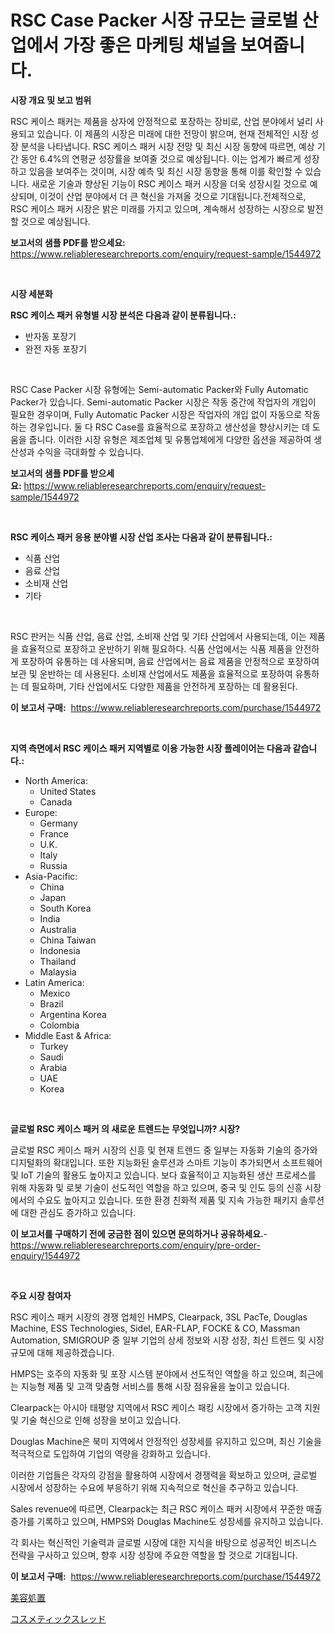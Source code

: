 <p><h1>RSC Case Packer 시장 규모는 글로벌 산업에서 가장 좋은 마케팅 채널을 보여줍니다.</h1></p><p><strong>시장 개요 및 보고 범위</strong></p>
<p><p>RSC 케이스 패커는 제품을 상자에 안정적으로 포장하는 장비로, 산업 분야에서 널리 사용되고 있습니다. 이 제품의 시장은 미래에 대한 전망이 밝으며, 현재 전체적인 시장 성장 분석을 나타냅니다. RSC 케이스 패커 시장 전망 및 최신 시장 동향에 따르면, 예상 기간 동안 6.4%의 연평균 성장률을 보여줄 것으로 예상됩니다. 이는 업계가 빠르게 성장하고 있음을 보여주는 것이며, 시장 예측 및 최신 시장 동향을 통해 이를 확인할 수 있습니다. 새로운 기술과 향상된 기능이 RSC 케이스 패커 시장을 더욱 성장시킬 것으로 예상되며, 이것이 산업 분야에서 더 큰 혁신을 가져올 것으로 기대됩니다.전체적으로, RSC 케이스 패커 시장은 밝은 미래를 가지고 있으며, 계속해서 성장하는 시장으로 발전할 것으로 예상됩니다.</p></p>
<p><strong>보고서의 샘플 PDF를 받으세요:</strong> <a href="https://www.reliableresearchreports.com/enquiry/request-sample/1544972">https://www.reliableresearchreports.com/enquiry/request-sample/1544972</a></p>
<p>&nbsp;</p>
<p><strong>시장 세분화</strong></p>
<p><strong>RSC 케이스 패커 유형별 시장 분석은 다음과 같이 분류됩니다.:</strong></p>
<p><ul><li>반자동 포장기</li><li>완전 자동 포장기</li></ul></p>
<p>&nbsp;</p>
<p><p>RSC Case Packer 시장 유형에는 Semi-automatic Packer와 Fully Automatic Packer가 있습니다. Semi-automatic Packer 시장은 작동 중간에 작업자의 개입이 필요한 경우이며, Fully Automatic Packer 시장은 작업자의 개입 없이 자동으로 작동하는 경우입니다. 둘 다 RSC Case를 효율적으로 포장하고 생산성을 향상시키는 데 도움을 줍니다. 이러한 시장 유형은 제조업체 및 유통업체에게 다양한 옵션을 제공하여 생산성과 수익을 극대화할 수 있습니다.</p></p>
<p><strong>보고서의 샘플 PDF를 받으세요:</strong>&nbsp;<a href="https://www.reliableresearchreports.com/enquiry/request-sample/1544972">https://www.reliableresearchreports.com/enquiry/request-sample/1544972</a></p>
<p>&nbsp;</p>
<p><strong> RSC 케이스 패커 응용 분야별 시장 산업 조사는 다음과 같이 분류됩니다.:</strong></p>
<p><ul><li>식품 산업</li><li>음료 산업</li><li>소비재 산업</li><li>기타</li></ul></p>
<p>&nbsp;</p>
<p><p>RSC 판커는 식품 산업, 음료 산업, 소비재 산업 및 기타 산업에서 사용되는데, 이는 제품을 효율적으로 포장하고 운반하기 위해 필요하다. 식품 산업에서는 식품 제품을 안전하게 포장하여 유통하는 데 사용되며, 음료 산업에서는 음료 제품을 안정적으로 포장하여 보관 및 운반하는 데 사용된다. 소비재 산업에서도 제품을 효율적으로 포장하여 유통하는 데 필요하며, 기타 산업에서도 다양한 제품을 안전하게 포장하는 데 활용된다.</p></p>
<p><strong>이 보고서 구매:</strong>&nbsp; <a href="https://www.reliableresearchreports.com/purchase/1544972">https://www.reliableresearchreports.com/purchase/1544972</a></p>
<p>&nbsp;</p>
<p><strong>지역 측면에서 RSC 케이스 패커 지역별로 이용 가능한 시장 플레이어는 다음과 같습니다.:</strong></p>
<p><ul>
    <li>
        North America:
        <ul>
            <li>United States</li>
            <li>Canada</li>
        </ul>
    </li>
    <li>
        Europe:
        <ul>
            <li>Germany</li>
            <li>France</li>
            <li>U.K.</li>
            <li>Italy</li>
            <li>Russia</li>
        </ul>
    </li>
    <li>
        Asia-Pacific:
        <ul>
            <li>China</li>
            <li>Japan</li>
            <li>South Korea</li>
            <li>India</li>
            <li>Australia</li>
            <li>China Taiwan</li>
            <li>Indonesia</li>
            <li>Thailand</li>
            <li>Malaysia</li>
        </ul>
    </li>
    <li>
        Latin America:
        <ul>
            <li>Mexico</li>
            <li>Brazil</li>
            <li>Argentina Korea</li>
            <li>Colombia</li>
        </ul>
    </li>
    <li>
        Middle East & Africa:
        <ul>
            <li>Turkey</li>
            <li>Saudi</li>
            <li>Arabia</li>
            <li>UAE</li>
            <li>Korea</li>
        </ul>
    </li>
    </ul></p>
<p>&nbsp;</p>
<p><strong>글로벌 RSC 케이스 패커 의 새로운 트렌드는 무엇입니까? 시장?</strong></p>
<p><p>글로벌 RSC 케이스 패커 시장의 신흥 및 현재 트렌드 중 일부는 자동화 기술의 증가와 디지털화의 확대입니다. 또한 지능화된 솔루션과 스마트 기능이 추가되면서 소프트웨어 및 IoT 기술의 활용도 높아지고 있습니다. 보다 효율적이고 지능화된 생산 프로세스를 위해 자동화 및 로봇 기술이 선도적인 역할을 하고 있으며, 중국 및 인도 등의 신흥 시장에서의 수요도 높아지고 있습니다. 또한 환경 친화적 제품 및 지속 가능한 패키지 솔루션에 대한 관심도 증가하고 있습니다.</p></p>
<p><strong>이 보고서를 구매하기 전에 궁금한 점이 있으면 문의하거나 공유하세요.</strong>- <a href="https://www.reliableresearchreports.com/enquiry/pre-order-enquiry/1544972">https://www.reliableresearchreports.com/enquiry/pre-order-enquiry/1544972</a></p>
<p>&nbsp;</p>
<p><strong>주요 시장 참여자</strong></p>
<p><p>RSC 케이스 패커 시장의 경쟁 업체인 HMPS, Clearpack, 3SL PacTe, Douglas Machine, ESS Technologies, Sidel, EAR-FLAP, FOCKE & CO, Massman Automation, SMIGROUP 중 일부 기업의 상세 정보와 시장 성장, 최신 트렌드 및 시장 규모에 대해 제공하겠습니다. </p><p>HMPS는 호주의 자동화 및 포장 시스템 분야에서 선도적인 역할을 하고 있으며, 최근에는 지능형 제품 및 고객 맞춤형 서비스를 통해 시장 점유율을 높이고 있습니다. </p><p>Clearpack는 아시아 태평양 지역에서 RSC 케이스 패킹 시장에서 증가하는 고객 지원 및 기술 혁신으로 인해 성장을 보이고 있습니다. </p><p>Douglas Machine은 북미 지역에서 안정적인 성장세를 유지하고 있으며, 최신 기술을 적극적으로 도입하여 기업의 역량을 강화하고 있습니다. </p><p>이러한 기업들은 각자의 강점을 활용하여 시장에서 경쟁력을 확보하고 있으며, 글로벌 시장에서 성장하는 수요에 부응하기 위해 지속적으로 혁신을 추구하고 있습니다. </p><p>Sales revenue에 따르면, Clearpack는 최근 RSC 케이스 패커 시장에서 꾸준한 매출 증가를 기록하고 있으며, HMPS와 Douglas Machine도 성장세를 유지하고 있습니다. </p><p>각 회사는 혁신적인 기술력과 글로벌 시장에 대한 지식을 바탕으로 성공적인 비즈니스 전략을 구사하고 있으며, 향후 시장 성장에 주요한 역할을 할 것으로 기대됩니다.</p></p>
<p><strong>이 보고서 구매:</strong>&nbsp;&nbsp;<a href="https://www.reliableresearchreports.com/purchase/1544972">https://www.reliableresearchreports.com/purchase/1544972</a></p>
<p><p><a href="https://github.com/laurenreichert/Market-Research-Report-List-1/blob/main/908896314764.md">美容処置</a></p><p><a href="https://github.com/RodHoppe07/Market-Research-Report-List-1/blob/main/645714614765.md">コスメティックスレッド</a></p></p>
